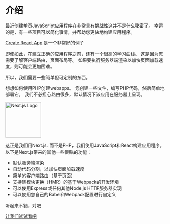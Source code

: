 # 介绍

最近创建单页JavaScript应用程序在非常具有挑战性这并不是什么秘密了。 幸运的是，有一些项目可以简化事情，并帮助您更快地构建应用程序。

[Create React App](https://github.com/facebookincubator/create-react-app) 是一个非常好的例子

即使如此，在建立正确的应用程序之前，还有一个很高的学习曲线。 这是因为您需要了解客户端路由，页面布局等。 如果要执行服务器端渲染以加快页面加载速度，则可能会更加困难。

所以，我们需要一些简单但可定制的东西。

想想如何使用PHP创建webapps。 您创建一些文件，编写PHP代码，然后简单地部署它。 我们不必担心路由很多，默认情况下该应用在服务器上呈现。

<img width="112" alt="Next.js Logo" src="https://cloud.githubusercontent.com/assets/50838/24116055/7076ba9c-0dcb-11e7-93d0-ba8f9ac8f6e4.png">

这正是我们用Next.js. 而不是PHP，我们使用JavaScript和React构建应用程序。 以下是Next.js带来的其他一些很酷的功能：

- 默认服务端渲染
- 自动代码分割，以加快页面加载速度
- 简单的客户端路由（基于页面）
- 支持热模块更换（HMR）的基于Webpack的开发环境
- 可以使用Express或任何其他Node.js HTTP服务器实现
- 可以使用您自己的Babel和Webpack配置进行自定义

听起来不错，对吧

[让我们试试看吧](./1-setup.md)
